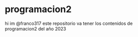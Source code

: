 # programacion2
hi im @franco317 
este repositorio va tener los contenidos de programacion2 del año 2023
